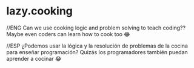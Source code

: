 # lazy.cooking

//ENG
Can we use cooking logic and problem solving to teach coding??
Maybe even coders can learn how to cook too 😂

//ESP
¿Podemos usar la lógica y la resolución de problemas de la cocina para enseñar programación?
Quizás los programadores también puedan aprender a cocinar 😂
